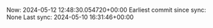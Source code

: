 Now: 2024-05-12 12:48:30.054720+00:00 Earliest commit since sync: None Last sync: 2024-05-10 16:31:46+00:00
